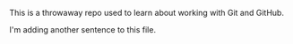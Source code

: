 This is a throwaway repo used to learn about working with Git and GitHub.

I'm adding another sentence to this file.
